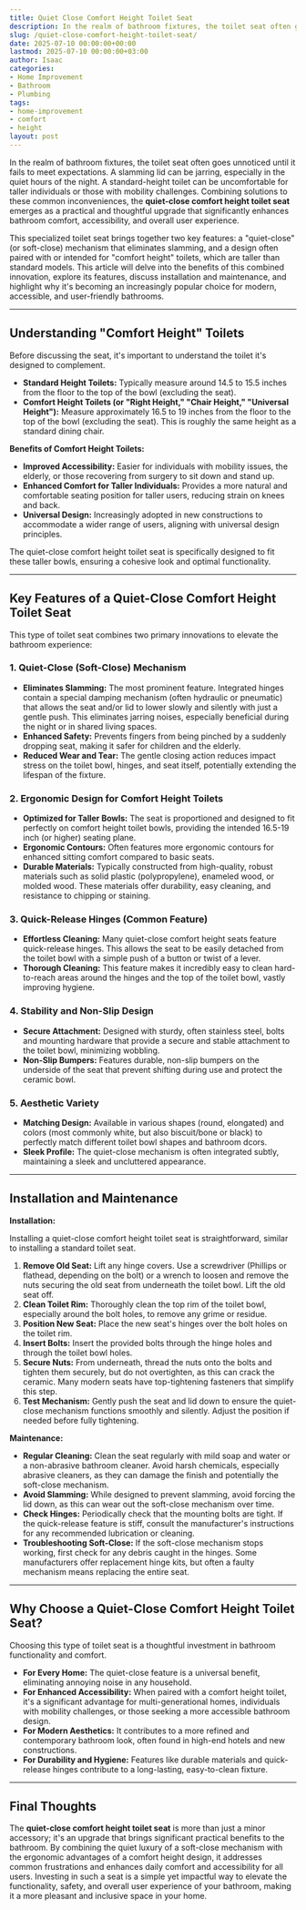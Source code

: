 ```yaml
---
title: Quiet Close Comfort Height Toilet Seat
description: In the realm of bathroom fixtures, the toilet seat often goes unnoticed until it fails to meet expectations. A slamming lid can be jarring, especially in the...
slug: /quiet-close-comfort-height-toilet-seat/
date: 2025-07-10 00:00:00+00:00
lastmod: 2025-07-10 00:00:00+03:00
author: Isaac
categories:
- Home Improvement
- Bathroom
- Plumbing
tags:
- home-improvement
- comfort
- height
layout: post
---
```

In the realm of bathroom fixtures, the toilet seat often goes unnoticed until it fails to meet expectations. A slamming lid can be jarring, especially in the quiet hours of the night. A standard-height toilet can be uncomfortable for taller individuals or those with mobility challenges. Combining solutions to these common inconveniences, the **quiet-close comfort height toilet seat** emerges as a practical and thoughtful upgrade that significantly enhances bathroom comfort, accessibility, and overall user experience.

This specialized toilet seat brings together two key features: a "quiet-close" (or soft-close) mechanism that eliminates slamming, and a design often paired with or intended for "comfort height" toilets, which are taller than standard models. This article will delve into the benefits of this combined innovation, explore its features, discuss installation and maintenance, and highlight why it's becoming an increasingly popular choice for modern, accessible, and user-friendly bathrooms.

---

## Understanding "Comfort Height" Toilets

Before discussing the seat, it's important to understand the toilet it's designed to complement.

* **Standard Height Toilets:** Typically measure around 14.5 to 15.5 inches from the floor to the top of the bowl (excluding the seat).
* **Comfort Height Toilets (or "Right Height," "Chair Height," "Universal Height"):** Measure approximately 16.5 to 19 inches from the floor to the top of the bowl (excluding the seat). This is roughly the same height as a standard dining chair.

**Benefits of Comfort Height Toilets:**

* **Improved Accessibility:** Easier for individuals with mobility issues, the elderly, or those recovering from surgery to sit down and stand up.
* **Enhanced Comfort for Taller Individuals:** Provides a more natural and comfortable seating position for taller users, reducing strain on knees and back.
* **Universal Design:** Increasingly adopted in new constructions to accommodate a wider range of users, aligning with universal design principles.

The quiet-close comfort height toilet seat is specifically designed to fit these taller bowls, ensuring a cohesive look and optimal functionality.

---

## Key Features of a Quiet-Close Comfort Height Toilet Seat

This type of toilet seat combines two primary innovations to elevate the bathroom experience:

### 1. Quiet-Close (Soft-Close) Mechanism

* **Eliminates Slamming:** The most prominent feature. Integrated hinges contain a special damping mechanism (often hydraulic or pneumatic) that allows the seat and/or lid to lower slowly and silently with just a gentle push. This eliminates jarring noises, especially beneficial during the night or in shared living spaces.
* **Enhanced Safety:** Prevents fingers from being pinched by a suddenly dropping seat, making it safer for children and the elderly.
* **Reduced Wear and Tear:** The gentle closing action reduces impact stress on the toilet bowl, hinges, and seat itself, potentially extending the lifespan of the fixture.

### 2. Ergonomic Design for Comfort Height Toilets

* **Optimized for Taller Bowls:** The seat is proportioned and designed to fit perfectly on comfort height toilet bowls, providing the intended 16.5-19 inch (or higher) seating plane.
* **Ergonomic Contours:** Often features more ergonomic contours for enhanced sitting comfort compared to basic seats.
* **Durable Materials:** Typically constructed from high-quality, robust materials such as solid plastic (polypropylene), enameled wood, or molded wood. These materials offer durability, easy cleaning, and resistance to chipping or staining.

### 3. Quick-Release Hinges (Common Feature)

* **Effortless Cleaning:** Many quiet-close comfort height seats feature quick-release hinges. This allows the seat to be easily detached from the toilet bowl with a simple push of a button or twist of a lever.
* **Thorough Cleaning:** This feature makes it incredibly easy to clean hard-to-reach areas around the hinges and the top of the toilet bowl, vastly improving hygiene.

### 4. Stability and Non-Slip Design

* **Secure Attachment:** Designed with sturdy, often stainless steel, bolts and mounting hardware that provide a secure and stable attachment to the toilet bowl, minimizing wobbling.
* **Non-Slip Bumpers:** Features durable, non-slip bumpers on the underside of the seat that prevent shifting during use and protect the ceramic bowl.

### 5. Aesthetic Variety

* **Matching Design:** Available in various shapes (round, elongated) and colors (most commonly white, but also biscuit/bone or black) to perfectly match different toilet bowl shapes and bathroom dcors.
* **Sleek Profile:** The quiet-close mechanism is often integrated subtly, maintaining a sleek and uncluttered appearance.

---

## Installation and Maintenance

**Installation:**

Installing a quiet-close comfort height toilet seat is straightforward, similar to installing a standard toilet seat.

1.  **Remove Old Seat:** Lift any hinge covers. Use a screwdriver (Phillips or flathead, depending on the bolt) or a wrench to loosen and remove the nuts securing the old seat from underneath the toilet bowl. Lift the old seat off.
2.  **Clean Toilet Rim:** Thoroughly clean the top rim of the toilet bowl, especially around the bolt holes, to remove any grime or residue.
3.  **Position New Seat:** Place the new seat's hinges over the bolt holes on the toilet rim.
4.  **Insert Bolts:** Insert the provided bolts through the hinge holes and through the toilet bowl holes.
5.  **Secure Nuts:** From underneath, thread the nuts onto the bolts and tighten them securely, but do not overtighten, as this can crack the ceramic. Many modern seats have top-tightening fasteners that simplify this step.
6.  **Test Mechanism:** Gently push the seat and lid down to ensure the quiet-close mechanism functions smoothly and silently. Adjust the position if needed before fully tightening.

**Maintenance:**

* **Regular Cleaning:** Clean the seat regularly with mild soap and water or a non-abrasive bathroom cleaner. Avoid harsh chemicals, especially abrasive cleaners, as they can damage the finish and potentially the soft-close mechanism.
* **Avoid Slamming:** While designed to prevent slamming, avoid forcing the lid down, as this can wear out the soft-close mechanism over time.
* **Check Hinges:** Periodically check that the mounting bolts are tight. If the quick-release feature is stiff, consult the manufacturer's instructions for any recommended lubrication or cleaning.
* **Troubleshooting Soft-Close:** If the soft-close mechanism stops working, first check for any debris caught in the hinges. Some manufacturers offer replacement hinge kits, but often a faulty mechanism means replacing the entire seat.

---

## Why Choose a Quiet-Close Comfort Height Toilet Seat?

Choosing this type of toilet seat is a thoughtful investment in bathroom functionality and comfort.

* **For Every Home:** The quiet-close feature is a universal benefit, eliminating annoying noise in any household.
* **For Enhanced Accessibility:** When paired with a comfort height toilet, it's a significant advantage for multi-generational homes, individuals with mobility challenges, or those seeking a more accessible bathroom design.
* **For Modern Aesthetics:** It contributes to a more refined and contemporary bathroom look, often found in high-end hotels and new constructions.
* **For Durability and Hygiene:** Features like durable materials and quick-release hinges contribute to a long-lasting, easy-to-clean fixture.

---

## Final Thoughts

The **quiet-close comfort height toilet seat** is more than just a minor accessory; it's an upgrade that brings significant practical benefits to the bathroom. By combining the quiet luxury of a soft-close mechanism with the ergonomic advantages of a comfort height design, it addresses common frustrations and enhances daily comfort and accessibility for all users. Investing in such a seat is a simple yet impactful way to elevate the functionality, safety, and overall user experience of your bathroom, making it a more pleasant and inclusive space in your home.
